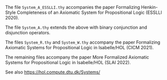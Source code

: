The file `System_A_ESSLLI.thy` accompanies the paper Formalizing Henkin-Style Completeness of an Axiomatic System for Propositional Logic (ESSLLI 2020).

The file `System_A.thy` extends the above with binary conjunction and disjunction operators.

The files `System_R.thy` and `System_W.thy` accompany the paper Formalizing Axiomatic Systems for Propositional Logic in Isabelle/HOL (CICM 2021).

The remaining files accompany the paper More Formalized Axiomatic Systems for Propositional Logic in Isabelle/HOL (SLAI 2022).

See also https://hol.compute.dtu.dk/Systems/
